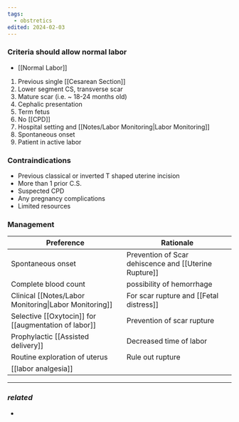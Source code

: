 ```yaml
---
tags:
  - obstretics
edited: 2024-02-03
---
```

### Criteria should allow normal labor
- [[Normal Labor]] 
1. Previous single [[Cesarean Section]]
2. Lower segment CS, transverse scar 
3. Mature scar (i.e. ~ 18-24 months old)
4. Cephalic presentation
5. Term fetus
6. No [[CPD]]
7. Hospital setting and [[Notes/Labor Monitoring|Labor Monitoring]] 
9. Spontaneous onset 
10. Patient in active labor 

### Contraindications
- Previous classical or inverted T shaped uterine incision
- More than 1 prior C.S.
- Suspected CPD
- Any pregnancy complications
- Limited resources 

### Management

| Preference                                            | Rationale                                             |
| ----------------------------------------------------- | ----------------------------------------------------- |
| Spontaneous onset                                     | Prevention of Scar dehiscence and [[Uterine Rupture]] |
| Complete blood count                                  | possibility of hemorrhage                             |
| Clinical [[Notes/Labor Monitoring\|Labor Monitoring]] | For scar rupture and [[Fetal distress]]               |
| Selective [[Oxytocin]] for [[augmentation of labor]]  | Prevention of scar rupture                            |
| Prophylactic [[Assisted delivery]]                    | Decreased time of labor                               |
| Routine exploration of uterus                         | Rule out rupture                                      |
| [[labor analgesia]]                                   |                                                       |


---
### *related*
- 